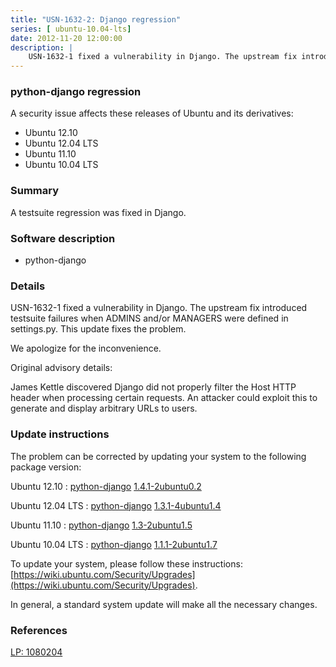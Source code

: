 ```yaml
---
title: "USN-1632-2: Django regression"
series: [ ubuntu-10.04-lts]
date: 2012-11-20 12:00:00
description: |
    USN-1632-1 fixed a vulnerability in Django. The upstream fix introduced testsuite failures when ADMINS and/or MANAGERS were defined in settings.py. This update fixes the problem.
--- 
```

 
### python-django regression

A security issue affects these releases of Ubuntu and its derivatives:

* Ubuntu 12.10
* Ubuntu 12.04 LTS
* Ubuntu 11.10
* Ubuntu 10.04 LTS

### Summary

A testsuite regression was fixed in Django. 

### Software description

* python-django 

### Details

USN-1632-1 fixed a vulnerability in Django. The upstream fix introduced testsuite failures when ADMINS and/or MANAGERS were defined in settings.py. This update fixes the problem.

We apologize for the inconvenience.

Original advisory details:

 James Kettle discovered Django did not properly filter the Host HTTP header when processing certain requests. An attacker could exploit this to generate and display arbitrary URLs to users. 

### Update instructions

The problem can be corrected by updating your system to the following package version:

Ubuntu 12.10
 : [python-django](https://launchpad.net/ubuntu/+source/python-django) <span> [1.4.1-2ubuntu0.2](https://launchpad.net/ubuntu/+source/python-django/1.4.1-2ubuntu0.2) </span> 

Ubuntu 12.04 LTS
 : [python-django](https://launchpad.net/ubuntu/+source/python-django) <span> [1.3.1-4ubuntu1.4](https://launchpad.net/ubuntu/+source/python-django/1.3.1-4ubuntu1.4) </span> 

Ubuntu 11.10
 : [python-django](https://launchpad.net/ubuntu/+source/python-django) <span> [1.3-2ubuntu1.5](https://launchpad.net/ubuntu/+source/python-django/1.3-2ubuntu1.5) </span> 

Ubuntu 10.04 LTS
 : [python-django](https://launchpad.net/ubuntu/+source/python-django) <span> [1.1.1-2ubuntu1.7](https://launchpad.net/ubuntu/+source/python-django/1.1.1-2ubuntu1.7) </span> 

To update your system, please follow these instructions: [https://wiki.ubuntu.com/Security/Upgrades](https://wiki.ubuntu.com/Security/Upgrades).

In general, a standard system update will make all the necessary changes. 

### References

 [LP: 1080204](https://launchpad.net/bugs/1080204)
 
